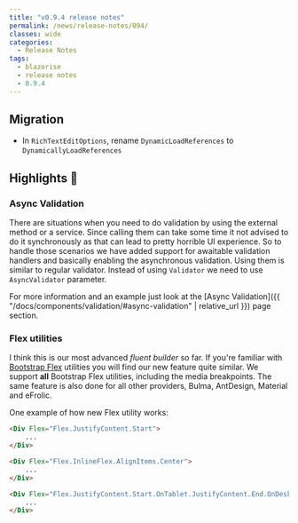 ```yaml
---
title: "v0.9.4 release notes"
permalink: /news/release-notes/094/
classes: wide
categories:
  - Release Notes
tags:
  - blazorise
  - release notes
  - 0.9.4
---
```


## Migration

- In `RichTextEditOptions`, rename `DynamicLoadReferences` to `DynamicallyLoadReferences`

## Highlights 🚀

### Async Validation

There are situations when you need to do validation by using the external method or a service. Since calling them can take some time it not advised to do it synchronously as that can lead to pretty horrible UI experience. So to handle those scenarios we have added support for awaitable validation handlers and basically enabling the asynchronous validation. Using them is similar to regular validator. Instead of using `Validator` we need to use `AsyncValidator` parameter.

For more information and an example just look at the [Async Validation]({{ "/docs/components/validation/#async-validation" | relative_url }}) page section.

### Flex utilities

I think this is our most advanced _fluent builder_ so far. If you're familiar with [Bootstrap Flex](https://getbootstrap.com/docs/4.5/utilities/flex/) utilities you will find our new feature quite similar. We support **all** Bootstrap Flex utilities, including the media breakpoints. The same feature is also done for all other providers, Bulma, AntDesign, Material and eFrolic.

One example of how new Flex utility works:

```html
<Div Flex="Flex.JustifyContent.Start">
    ...
</Div>

<Div Flex="Flex.InlineFlex.AlignItems.Center">
    ...
</Div>

<Div Flex="Flex.JustifyContent.Start.OnTablet.JustifyContent.End.OnDesktop">
    ...
</Div>
```